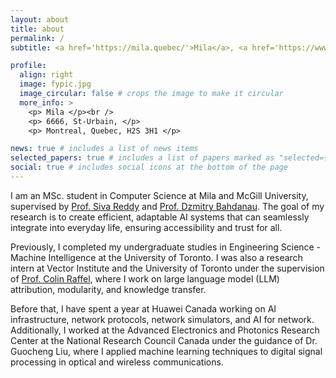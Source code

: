 ```yaml
---
layout: about
title: about
permalink: /
subtitle: <a href='https://mila.quebec/'>Mila</a>, <a href='https://www.cs.mcgill.ca/'>McGill University</a>.

profile:
  align: right
  image: fypic.jpg
  image_circular: false # crops the image to make it circular
  more_info: >
    <p> Mila </p><br />
    <p> 6666, St-Urbain, </p>
    <p> Montreal, Quebec, H2S 3H1 </p>

news: true # includes a list of news items
selected_papers: true # includes a list of papers marked as "selected={true}"
social: true # includes social icons at the bottom of the page
---
```


I am an MSc. student in Computer Science at Mila and McGill University, supervised by [Prof. Siva Reddy](https://sivareddy.in/) and [Prof. Dzmitry Bahdanau](https://rizar.github.io/). The goal of my research is to create efficient, adaptable AI systems that can seamlessly integrate into everyday life, ensuring accessibility and trust for all.

Previously, I completed my undergraduate studies in Engineering Science - Machine Intelligence at the University of Toronto. I was also a research intern at Vector Institute and the University of Toronto under the supervision of [Prof. Colin Raffel](https://colinraffel.com/), where I work on large language model (LLM) attribution, modularity, and knowledge transfer.

Before that, I have spent a year at Huawei Canada working on AI infrastructure, network protocols, network simulators, and AI for network.
Additionally, I worked at the Advanced Electronics and Photonics Research Center at the National Research Council Canada under the guidance of Dr. Guocheng Liu, where I applied machine learning techniques to digital signal processing in optical and wireless communications.
